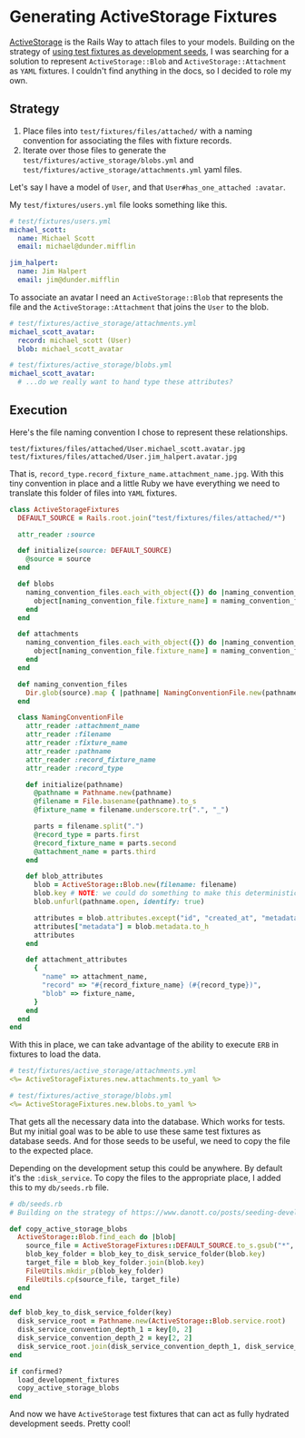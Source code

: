 <template data-parse>2020-01-17 #ruby #rails</template>

# Generating ActiveStorage Fixtures

[ActiveStorage][] is the Rails Way to attach files to your models.
Building on the strategy of [using test fixtures as development seeds][], I was searching for a solution to represent `ActiveStorage::Blob` and `ActiveStorage::Attachment` as `YAML` fixtures.
I couldn't find anything in the docs, so I decided to role my own.

## Strategy

1. Place files into `test/fixtures/files/attached/` with a naming convention for associating the files with fixture records.
2. Iterate over those files to generate the `test/fixtures/active_storage/blobs.yml` and `test/fixtures/active_storage/attachments.yml` yaml files.

Let's say I have a model of `User`, and that `User#has_one_attached :avatar`.

My `test/fixtures/users.yml` file looks something like this.

```yaml
# test/fixtures/users.yml
michael_scott:
  name: Michael Scott
  email: michael@dunder.mifflin

jim_halpert:
  name: Jim Halpert
  email: jim@dunder.mifflin
```

To associate an avatar I need an `ActiveStorage::Blob` that represents the file and the `ActiveStorage::Attachment` that joins the `User` to the blob.

```yaml
# test/fixtures/active_storage/attachments.yml
michael_scott_avatar:
  record: michael_scott (User)
  blob: michael_scott_avatar

# test/fixtures/active_storage/blobs.yml
michael_scott_avatar:
  # ...do we really want to hand type these attributes?
```

## Execution

Here's the file naming convention I chose to represent these relationships.

```
test/fixtures/files/attached/User.michael_scott.avatar.jpg
test/fixtures/files/attached/User.jim_halpert.avatar.jpg
```

That is, `record_type.record_fixture_name.attachment_name.jpg`.
With this tiny convention in place and a little Ruby we have everything we need to translate this folder of files into `YAML` fixtures.

```ruby
class ActiveStorageFixtures
  DEFAULT_SOURCE = Rails.root.join("test/fixtures/files/attached/*")

  attr_reader :source

  def initialize(source: DEFAULT_SOURCE)
    @source = source
  end

  def blobs
    naming_convention_files.each_with_object({}) do |naming_convention_file, object|
      object[naming_convention_file.fixture_name] = naming_convention_file.blob_attributes
    end
  end

  def attachments
    naming_convention_files.each_with_object({}) do |naming_convention_file, object|
      object[naming_convention_file.fixture_name] = naming_convention_file.attachment_attributes
    end
  end

  def naming_convention_files
    Dir.glob(source).map { |pathname| NamingConventionFile.new(pathname) }
  end

  class NamingConventionFile
    attr_reader :attachment_name
    attr_reader :filename
    attr_reader :fixture_name
    attr_reader :pathname
    attr_reader :record_fixture_name
    attr_reader :record_type

    def initialize(pathname)
      @pathname = Pathname.new(pathname)
      @filename = File.basename(pathname).to_s
      @fixture_name = filename.underscore.tr(".", "_")

      parts = filename.split(".")
      @record_type = parts.first
      @record_fixture_name = parts.second
      @attachment_name = parts.third
    end

    def blob_attributes
      blob = ActiveStorage::Blob.new(filename: filename)
      blob.key # NOTE: we could do something to make this deterministic on every run, but YAGNI?
      blob.unfurl(pathname.open, identify: true)

      attributes = blob.attributes.except("id", "created_at", "metadata")
      attributes["metadata"] = blob.metadata.to_h
      attributes
    end

    def attachment_attributes
      {
        "name" => attachment_name,
        "record" => "#{record_fixture_name} (#{record_type})",
        "blob" => fixture_name,
      }
    end
  end
end
```

With this in place, we can take advantage of the ability to execute `ERB` in fixtures to load the data.

```yaml
# test/fixtures/active_storage/attachments.yml
<%= ActiveStorageFixtures.new.attachments.to_yaml %>

# test/fixtures/active_storage/blobs.yml
<%= ActiveStorageFixtures.new.blobs.to_yaml %>
```

That gets all the necessary data into the database.
Which works for tests.
But my initial goal was to be able to use these same test fixtures as database seeds.
And for those seeds to be useful, we need to copy the file to the expected place.

Depending on the development setup this could be anywhere.
By default it's the `:disk_service`.
To copy the files to the appropriate place, I added this to my `db/seeds.rb` file.

```ruby
# db/seeds.rb
# Building on the strategy of https://www.danott.co/posts/seeding-development-with-test-fixtures

def copy_active_storage_blobs
  ActiveStorage::Blob.find_each do |blob|
    source_file = ActiveStorageFixtures::DEFAULT_SOURCE.to_s.gsub("*", blob.filename.to_s)
    blob_key_folder = blob_key_to_disk_service_folder(blob.key)
    target_file = blob_key_folder.join(blob.key)
    FileUtils.mkdir_p(blob_key_folder)
    FileUtils.cp(source_file, target_file)
  end
end

def blob_key_to_disk_service_folder(key)
  disk_service_root = Pathname.new(ActiveStorage::Blob.service.root)
  disk_service_convention_depth_1 = key[0, 2]
  disk_service_convention_depth_2 = key[2, 2]
  disk_service_root.join(disk_service_convention_depth_1, disk_service_convention_depth_2)
end

if confirmed?
  load_development_fixtures
  copy_active_storage_blobs
end
```

And now we have `ActiveStorage` test fixtures that can act as fully hydrated development seeds.
Pretty cool!

[activestorage]: https://edgeguides.rubyonrails.org/active_storage_overview.html
[using test fixtures as development seeds]: https://www.danott.co/posts/seeding-development-with-test-fixtures